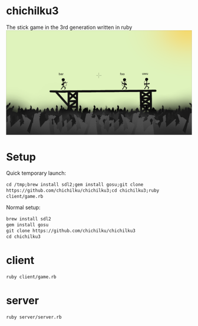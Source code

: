 # chichilku3
The stick game in the 3rd generation written in ruby
![Demo](screenshots/chichilku3.png)

# Setup

Quick temporary launch:
```
cd /tmp;brew install sdl2;gem install gosu;git clone https://github.com/chichilku/chichilku3;cd chichilku3;ruby client/game.rb
```

Normal setup:
```
brew install sdl2
gem install gosu
git clone https://github.com/chichilku/chichilku3
cd chichilku3
```

# client

``ruby client/game.rb``

# server

``ruby server/server.rb``
